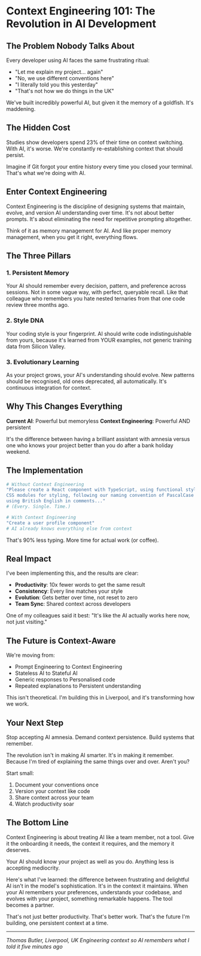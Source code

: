# Context Engineering 101: The Revolution in AI Development

## The Problem Nobody Talks About

Every developer using AI faces the same frustrating ritual:
- "Let me explain my project... again"
- "No, we use different conventions here"
- "I literally told you this yesterday"
- "That's not how we do things in the UK"

We've built incredibly powerful AI, but given it the memory of a goldfish. It's maddening.

## The Hidden Cost

Studies show developers spend 23% of their time on context switching. With AI, it's worse. We're constantly re-establishing context that should persist.

Imagine if Git forgot your entire history every time you closed your terminal. That's what we're doing with AI.

## Enter Context Engineering

Context Engineering is the discipline of designing systems that maintain, evolve, and version AI understanding over time. It's not about better prompts. It's about eliminating the need for repetitive prompting altogether.

Think of it as memory management for AI. And like proper memory management, when you get it right, everything flows.

## The Three Pillars

### 1. Persistent Memory
Your AI should remember every decision, pattern, and preference across sessions. Not in some vague way, with perfect, queryable recall. Like that colleague who remembers you hate nested ternaries from that one code review three months ago.

### 2. Style DNA
Your coding style is your fingerprint. AI should write code indistinguishable from yours, because it's learned from YOUR examples, not generic training data from Silicon Valley.

### 3. Evolutionary Learning
As your project grows, your AI's understanding should evolve. New patterns should be recognised, old ones deprecated, all automatically. It's continuous integration for context.

## Why This Changes Everything

**Current AI**: Powerful but memoryless
**Context Engineering**: Powerful AND persistent

It's the difference between having a brilliant assistant with amnesia versus one who knows your project better than you do after a bank holiday weekend.

## The Implementation

```bash
# Without Context Engineering
"Please create a React component with TypeScript, using functional style with hooks,
CSS modules for styling, following our naming convention of PascalCase for components,
using British English in comments..."
# (Every. Single. Time.)

# With Context Engineering
"Create a user profile component"
# AI already knows everything else from context
```

That's 90% less typing. More time for actual work (or coffee).

## Real Impact

I've been implementing this, and the results are clear:

- **Productivity**: 10x fewer words to get the same result
- **Consistency**: Every line matches your style
- **Evolution**: Gets better over time, not reset to zero
- **Team Sync**: Shared context across developers

One of my colleagues said it best: "It's like the AI actually works here now, not just visiting."

## The Future is Context-Aware

We're moving from:
- Prompt Engineering to Context Engineering
- Stateless AI to Stateful AI
- Generic responses to Personalised code
- Repeated explanations to Persistent understanding

This isn't theoretical. I'm building this in Liverpool, and it's transforming how we work.

## Your Next Step

Stop accepting AI amnesia. Demand context persistence. Build systems that remember.

The revolution isn't in making AI smarter. It's in making it remember. Because I'm tired of explaining the same things over and over. Aren't you?

Start small:
1. Document your conventions once
2. Version your context like code
3. Share context across your team
4. Watch productivity soar

## The Bottom Line

Context Engineering is about treating AI like a team member, not a tool. Give it the onboarding it needs, the context it requires, and the memory it deserves.

Your AI should know your project as well as you do. Anything less is accepting mediocrity.

Here's what I've learned: the difference between frustrating and delightful AI isn't in the model's sophistication. It's in the context it maintains. When your AI remembers your preferences, understands your codebase, and evolves with your project, something remarkable happens. The tool becomes a partner.

That's not just better productivity. That's better work. That's the future I'm building, one persistent context at a time.

---

*Thomas Butler, Liverpool, UK*
*Engineering context so AI remembers what I told it five minutes ago*
